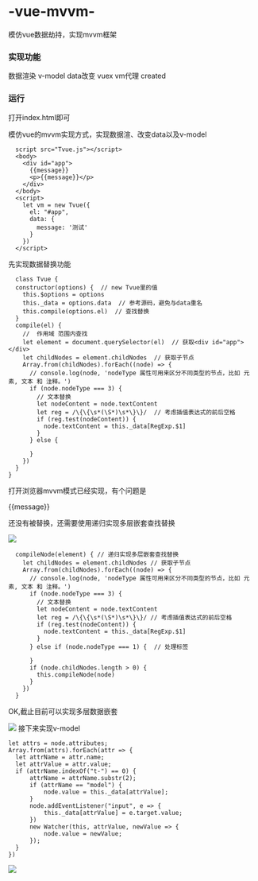 # -vue-mvvm-
模仿vue数据劫持，实现mvvm框架

### 实现功能
数据渲染 v-model data改变 vuex vm代理 created
### 运行
打开index.html即可 


模仿vue的mvvm实现方式，实现数据渲、改变data以及v-model
```
  script src="Tvue.js"></script>
  <body>
    <div id="app">
      {{message}}
      <p>{{message}}</p>
    </div>
  </body>
  <script>
    let vm = new Tvue({
      el: "#app",
      data: {
        message: '测试'
      }
    })
  </script>
```
先实现数据替换功能
```
  class Tvue {
  constructor(options) {  // new Tvue里的值
    this.$options = options
    this._data = options.data  // 参考源码，避免与data重名
    this.compile(options.el)  // 查找替换
  }
  compile(el) {
    //  作用域 范围内查找   
    let element = document.querySelector(el)  // 获取<div id="app"></div>
    let childNodes = element.childNodes  // 获取子节点
    Array.from(childNodes).forEach((node) => {
      // console.log(node, 'nodeType 属性可用来区分不同类型的节点，比如 元素, 文本 和 注释。')
      if (node.nodeType === 3) {
        // 文本替换
        let nodeContent = node.textContent
        let reg = /\{\{\s*(\S*)\s*\}\}/  // 考虑插值表达式的前后空格
        if (reg.test(nodeContent)) {  
          node.textContent = this._data[RegExp.$1]
        }
      } else {
        
      }
    })
  }
}
```
打开浏览器mvvm模式已经实现，有个问题是<p>{{message}}</p>还没有被替换，还需要使用递归实现多层嵌套查找替换

![](https://user-gold-cdn.xitu.io/2019/6/5/16b27196c13f3161?w=171&h=96&f=png&s=3492)
```
  compileNode(element) { // 递归实现多层嵌套查找替换
    let childNodes = element.childNodes // 获取子节点
    Array.from(childNodes).forEach((node) => {
      // console.log(node, 'nodeType 属性可用来区分不同类型的节点，比如 元素, 文本 和 注释。')
      if (node.nodeType === 3) {
        // 文本替换
        let nodeContent = node.textContent
        let reg = /\{\{\s*(\S*)\s*\}\}/ // 考虑插值表达式的前后空格
        if (reg.test(nodeContent)) {
          node.textContent = this._data[RegExp.$1]
        }
      } else if (node.nodeType === 1) {  // 处理标签

      }
      if (node.childNodes.length > 0) {
        this.compileNode(node)
      }
    })
  }
```
OK,截止目前可以实现多层数据嵌套

![](https://user-gold-cdn.xitu.io/2019/6/5/16b272b620ee8e3c?w=140&h=84&f=png&s=1740)
接下来实现v-model
```
let attrs = node.attributes;
Array.from(attrs).forEach(attr => {
  let attrName = attr.name;
  let attrValue = attr.value;
  if (attrName.indexOf("t-") == 0) {
      attrName = attrName.substr(2);
      if (attrName == "model") {
          node.value = this._data[attrValue];
      }
      node.addEventListener("input", e => {
          this._data[attrValue] = e.target.value;
      })
      new Watcher(this, attrValue, newValue => {
          node.value = newValue;
      });
  }
})
```

![](https://user-gold-cdn.xitu.io/2019/6/5/16b2858c7ae70b7f?w=612&h=274&f=png&s=13194)
